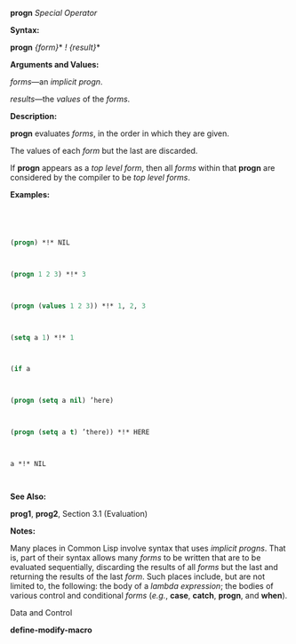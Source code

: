 **progn** *Special Operator* 



**Syntax:** 



**progn** *\{form\}*\* *! \{result\}*\* 



**Arguments and Values:** 



*forms*—an *implicit progn*. 



*results*—the *values* of the *forms*. 



**Description:** 



**progn** evaluates *forms*, in the order in which they are given. 



The values of each *form* but the last are discarded. 



If **progn** appears as a *top level form*, then all *forms* within that **progn** are considered by the compiler to be *top level forms*. 



**Examples:**
```lisp
 



(progn) *!* NIL 



(progn 1 2 3) *!* 3 



(progn (values 1 2 3)) *!* 1, 2, 3 



(setq a 1) *!* 1 



(if a 



(progn (setq a nil) ’here) 



(progn (setq a t) ’there)) *!* HERE 



a *!* NIL 




```
**See Also:** 



**prog1**, **prog2**, Section 3.1 (Evaluation) 



**Notes:** 



Many places in Common Lisp involve syntax that uses *implicit progns*. That is, part of their syntax allows many *forms* to be written that are to be evaluated sequentially, discarding the results of all *forms* but the last and returning the results of the last *form*. Such places include, but are not limited to, the following: the body of a *lambda expression*; the bodies of various control and conditional *forms* (*e.g.*, **case**, **catch**, **progn**, and **when**). 



Data and Control 



 



 



**define-modify-macro** 



